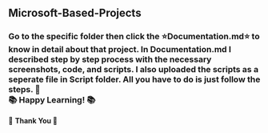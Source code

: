 ## Microsoft-Based-Projects
### Go to the specific folder then click the :star:Documentation.md:star:&nbsp;to know in detail about that project. In Documentation.md I described step by step process with the necessary screenshots, code, and scripts. I also uploaded the scripts as a seperate file in Script folder. All you have to do is just follow the steps. 🙂 <br> :books: Happy Learning! :books:
:diamond_shape_with_a_dot_inside: <b>Thank You<b> :diamond_shape_with_a_dot_inside:
